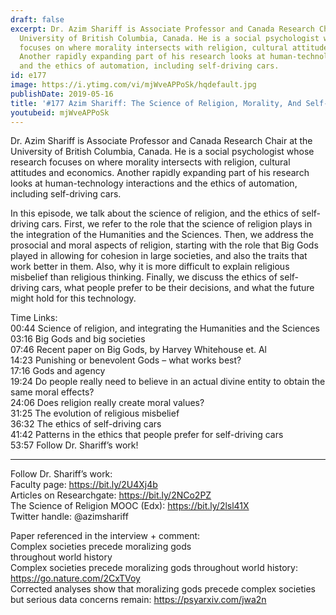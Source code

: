 ```yaml
---
draft: false
excerpt: Dr. Azim Shariff is Associate Professor and Canada Research Chair at the
  University of British Columbia, Canada. He is a social psychologist whose research
  focuses on where morality intersects with religion, cultural attitudes and economics.
  Another rapidly expanding part of his research looks at human-technology interactions
  and the ethics of automation, including self-driving cars.
id: e177
image: https://i.ytimg.com/vi/mjWveAPPoSk/hqdefault.jpg
publishDate: 2019-05-16
title: '#177 Azim Shariff: The Science of Religion, Morality, And Self-Driving Cars'
youtubeid: mjWveAPPoSk
---
```

Dr. Azim Shariff is Associate Professor and Canada Research Chair at the University of British Columbia, Canada. He is a social psychologist whose research focuses on where morality intersects with religion, cultural attitudes and economics. Another rapidly expanding part of his research looks at human-technology interactions and the ethics of automation, including self-driving cars.

In this episode, we talk about the science of religion, and the ethics of self-driving cars. First, we refer to the role that the science of religion plays in the integration of the Humanities and the Sciences. Then, we address the prosocial and moral aspects of religion, starting with the role that Big Gods played in allowing for cohesion in large societies, and also the traits that work better in them. Also, why it is more difficult to explain religious misbelief than religious thinking. Finally, we discuss the ethics of self-driving cars, what people prefer to be their decisions, and what the future might hold for this technology.

Time Links:  
00:44  Science of religion, and integrating the Humanities and the Sciences  
03:16  Big Gods and big societies  
07:46  Recent paper on Big Gods, by Harvey Whitehouse et. Al  
14:23 Punishing or benevolent Gods – what works best?  
17:16  Gods and agency  
19:24  Do people really need to believe in an actual divine entity to obtain the same moral effects?  
24:06  Does religion really create moral values?  
31:25  The evolution of religious misbelief  
36:32  The ethics of self-driving cars  
41:42  Patterns in the ethics that people prefer for self-driving cars  
53:57  Follow Dr. Shariff’s work!

---

Follow Dr. Shariff’s work:  
Faculty page: https://bit.ly/2U4Xj4b  
Articles on Researchgate: https://bit.ly/2NCo2PZ  
The Science of Religion MOOC (Edx): https://bit.ly/2lsl41X  
Twitter handle: @azimshariff

Paper referenced in the interview + comment:  
Complex societies precede moralizing gods   
throughout world history  
Complex societies precede moralizing gods throughout world history: https://go.nature.com/2CxTVoy  
Corrected analyses show that moralizing gods precede complex societies but serious data concerns remain: https://psyarxiv.com/jwa2n
